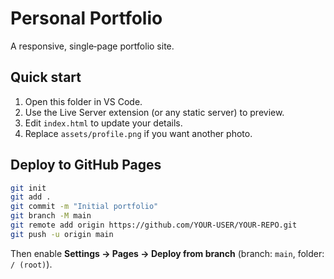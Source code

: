 # Personal Portfolio

A responsive, single‑page portfolio site.

## Quick start

1. Open this folder in VS Code.
2. Use the Live Server extension (or any static server) to preview.
3. Edit `index.html` to update your details.
4. Replace `assets/profile.png` if you want another photo.

## Deploy to GitHub Pages

```bash
git init
git add .
git commit -m "Initial portfolio"
git branch -M main
git remote add origin https://github.com/YOUR-USER/YOUR-REPO.git
git push -u origin main
```
Then enable **Settings → Pages → Deploy from branch** (branch: `main`, folder: `/ (root)`).

